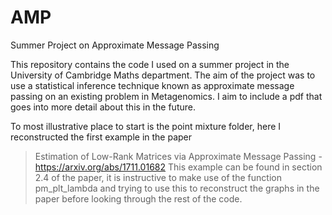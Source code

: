 # AMP
Summer Project on Approximate Message Passing

This repository contains the code I used on a summer project in the University of Cambridge Maths department. The aim of the project was to use a statistical inference technique known as approximate message passing on an existing problem in Metagenomics. I aim to include a pdf that goes into more detail about this in the future.

To most illustrative place to start is the point mixture folder, here I reconstructed the first example in the paper
> Estimation of Low-Rank Matrices via Approximate Message Passing - https://arxiv.org/abs/1711.01682
This example can be found in section 2.4 of the paper, it is instructive to make use of the function pm_plt_lambda and trying to use this to reconstruct the graphs in the paper before looking through the rest of the code. 

